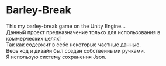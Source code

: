 # Barley-Break

This my barley-break game on the Unity Engine...
</br>Данный проект предназначение только для использования в коммерческих целях!
</br>Так как содержит в себе некоторые частные данные.
</br>Весь код и дизайн был создан собственными ручками.
</br>Я использую систему сохранения Json.
